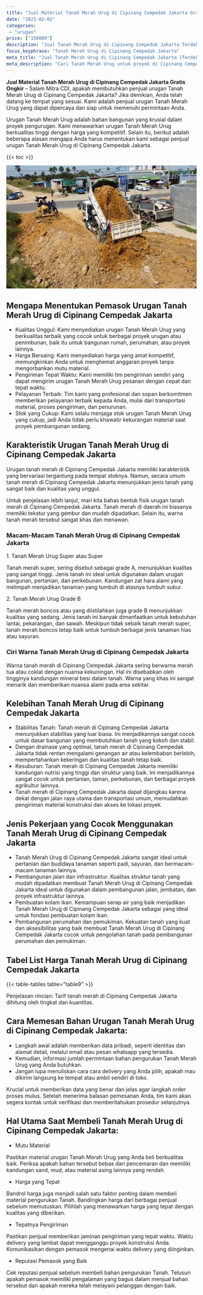 ```yaml
---
title: "Jual Material Tanah Merah Urug di Cipinang Cempedak Jakarta Gratis Ongkir"
date: "2023-02-02"
categories:
 - "urugan"
price: ["150000"]
description: "Jual Tanah Merah Urug di Cipinang Cempedak Jakarta Terdekat. Tanah Merah Urug ini sering dipakai dalam proyek konstruksi sebagai material timbunan yang berkualitas dan tepat guna. Hubungi kami untuk informasi lebih lanjut."
focus_keyphrase: "Tanah Merah Urug di Cipinang Cempedak Jakarta"
meta_title: "Jual Tanah Merah Urug di Cipinang Cempedak Jakarta [Terdekat] - CDI"
meta_description: "Cari Tanah Merah Urug untuk proyek di Cipinang Cempedak Jakarta? Kami menawarkan Tanah Merah Urug berkualitas untuk penimbunan lahan. Raih penawaran terbaik sekarang."
---
```


**Jual Material Tanah Merah Urug di Cipinang Cempedak Jakarta Gratis Ongkir** – Salam Mitra CDI, apakah membutuhkan penjual urugan Tanah Merah Urug di Cipinang Cempedak Jakarta? Jika demikian, Anda telah datang ke tempat yang sesuai. Kami adalah penjual urugan Tanah Merah Urug yang dapat dipercaya dan siap untuk memenuhi permintaan Anda.

Urugan Tanah Merah Urug adalah bahan bangunan yang krusial dalam proyek pengurugan. Kami menawarkan urugan Tanah Merah Urug berkualitas tinggi dengan harga yang kompetitif. Selain itu, berikut adalah beberapa alasan mengapa Anda harus menentukan kami sebagai penjual urugan Tanah Merah Urug di Cipinang Cempedak Jakarta.

{{< toc >}}

![Jual Material Tanah Merah Urug di Cipinang Cempedak Jakarta Gratis Ongkir](/images/tanah/tanah-urug-18.jpg)

## Mengapa Menentukan Pemasok Urugan Tanah Merah Urug di Cipinang Cempedak Jakarta

*   Kualitas Unggul: Kami menyediakan urugan Tanah Merah Urug yang berkualitas terbaik yang cocok untuk berbagai proyek urugan atau penimbunan, baik itu untuk bangunan rumah, perumahan, atau proyek lainnya.
*   Harga Bersaing: Kami menyediakan harga yang amat kompetitif, memungkinkan Anda untuk menghemat anggaran proyek tanpa mengorbankan mutu material.
*   Pengiriman Tepat Waktu: Kami memiliki tim pengiriman sendiri yang dapat mengirim urugan Tanah Merah Urug pesanan dengan cepat dan tepat waktu.
*   Pelayanan Terbaik: Tim kami yang profesional dan sopan berkomitmen memberikan pelayanan terbaik kepada Anda, mulai dari transportasi material, proses pengiriman, dan penurunan.
*   Stok yang Cukup: Kami selalu menjaga stok urugan Tanah Merah Urug yang cukup, jadi Anda tidak perlu khawatir kekurangan material saat proyek pembangunan sedang. 

## Karakteristik Urugan Tanah Merah Urug di Cipinang Cempedak Jakarta

Urugan tanah merah di Cipinang Cempedak Jakarta memiliki karakteristik yang bervariasi tergantung pada tempat stoknya. Namun, secara umum tanah merah di Cipinang Cempedak Jakarta menunjukkan jenis tanah yang sangat baik dan kualitas yang unggul.

Untuk penjelasan lebih lanjut, mari kita bahas bentuk fisik urugan tanah merah di Cipinang Cempedak Jakarta. Tanah merah di daerah ini biasanya memiliki tekstur yang gembur dan mudah dipadatkan. Selain itu, warna tanah merah tersebut sangat khas dan menawan.

### Macam-Macam Tanah Merah Urug di Cipinang Cempedak Jakarta

1\. Tanah Merah Urug Super atau Super

Tanah merah super, sering disebut sebagai grade A, menunjukkan kualitas yang sangat tinggi. Jenis tanah ini ideal untuk digunakan dalam urugan bangunan, pertanian, dan perkebunan. Kandungan zat hara alami yang melimpah menjadikan tanaman yang tumbuh di atasnya tumbuh subur.

2\. Tanah Merah Urug Grade B

Tanah merah boncos atau yang diistilahkan juga grade B menunjukkan kualitas yang sedang. Jenis tanah ini banyak dimanfaatkan untuk kebutuhan lantai, pekarangan, dan sawah. Meskipun tidak sebaik tanah merah super, tanah merah boncos tetap baik untuk tumbuh berbagai jenis tanaman hias atau sayuran.

### Ciri Warna Tanah Merah Urug di Cipinang Cempedak Jakarta

Warna tanah merah di Cipinang Cempedak Jakarta sering berwarna merah tua atau coklat dengan nuansa kekuningan. Hal ini disebabkan oleh tingginya kandungan mineral besi dalam tanah. Warna yang khas ini sangat menarik dan memberikan nuansa alami pada area sekitar.

## Kelebihan Tanah Merah Urug di Cipinang Cempedak Jakarta

*   Stabilitas Tanah: Tanah merah di Cipinang Cempedak Jakarta menunjukkan stabilitas yang luar biasa. Ini menjadikannya sangat cocok untuk dasar bangunan yang membutuhkan tanah yang kokoh dan stabil.
*   Dengan drainase yang optimal, tanah merah di Cipinang Cempedak Jakarta tidak rentan mengalami genangan air atau kelembaban berlebih, mempertahankan kekeringan dan kualitas tanah tetap baik.
*   Kesuburan: Tanah merah di Cipinang Cempedak Jakarta memiliki kandungan nutrisi yang tinggi dan struktur yang baik. Ini menjadikannya sangat cocok untuk pertanian, taman, perkebunan, dan berbagai proyek agrikultur lainnya.
*   Tanah merah di Cipinang Cempedak Jakarta dapat dijangkau karena dekat dengan jalan raya utama dan transportasi umum, memudahkan pengiriman material konstruksi dan akses ke lokasi proyek.

## Jenis Pekerjaan yang Cocok Menggunakan Tanah Merah Urug di Cipinang Cempedak Jakarta

*   Tanah Merah Urug di Cipinang Cempedak Jakarta sangat ideal untuk pertanian dan budidaya tanaman seperti padi, sayuran, dan bermacam-macam tanaman lainnya.
*   Pembangunan jalan dan infrastruktur. Kualitas struktur tanah yang mudah dipadatkan membuat Tanah Merah Urug di Cipinang Cempedak Jakarta ideal untuk digunakan dalam pembangunan jalan, jembatan, dan proyek infrastruktur lainnya.
*   Pembuatan kolam ikan. Kemampuan serap air yang baik menjadikan Tanah Merah Urug di Cipinang Cempedak Jakarta sebagai yang ideal untuk fondasi pembuatan kolam ikan.
*   Pembangunan perumahan dan pemukiman. Kekuatan tanah yang kuat dan aksesibilitas yang baik membuat Tanah Merah Urug di Cipinang Cempedak Jakarta cocok untuk pengolahan tanah pada pembangunan perumahan dan pemukiman.

## Tabel List Harga Tanah Merah Urug di Cipinang Cempedak Jakarta

{{< table-tables table="table9" >}}

Penjelasan rincian: Tarif tanah merah di Cipinang Cempedak Jakarta dihitung oleh tingkat dan kuantitas.

## Cara Memesan Bahan Urugan Tanah Merah Urug di Cipinang Cempedak Jakarta:

*   Langkah awal adalah memberikan data pribadi, seperti identitas dan alamat detail, melalui email atau pesan whatsapp yang tersedia.
*   Kemudian, informasi jumlah permintaan bahan pengurukan Tanah Merah Urug yang Anda butuhkan.
*   Jangan lupa menuliskan cara cara delivery yang Anda pilih, apakah mau dikirim langsung ke tempat atau ambil sendiri di toko.

Krucial untuk memberikan data yang benar dan jelas agar langkah order proses mulus. Setelah menerima balasan pemesanan Anda, tim kami akan segera kontak untuk verifikasi dan memberitahukan prosedur selanjutnya.

## Hal Utama Saat Membeli Tanah Merah Urug di Cipinang Cempedak Jakarta:

*   Mutu Material

Pastikan material urugan Tanah Merah Urug yang Anda beli berkualitas baik. Periksa apakah bahan tersebut bebas dari pencemaran dan memiliki kandungan sand, mud, atau material asing lainnya yang rendah.
*   Harga yang Tepat

Bandrol harga juga menjadi salah satu faktor penting dalam membeli material pengurukan Tanah. Bandingkan harga dari berbagai penjual sebelum memutuskan. Pilihlah yang menawarkan harga yang tepat dengan kualitas yang diberikan.
*   Tepatnya Pengiriman

Pastikan penjual memberikan jaminan pengiriman yang tepat waktu. Waktu delivery yang lambat dapat mengganggu proyek konstruksi Anda. Komunikasikan dengan pemasok mengenai waktu delivery yang diinginkan.
*   Reputasi Pemasok yang Baik

Cek reputasi penjual sebelum membeli bahan pengurukan Tanah. Telusuri apakah pemasok memiliki pengalaman yang bagus dalam menjual bahan tersebut dan apakah mereka telah melayani pelanggan dengan baik.